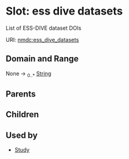 
# Slot: ess dive datasets


List of ESS-DIVE dataset DOIs

URI: [nmdc:ess_dive_datasets](https://microbiomedata/meta/ess_dive_datasets)


## Domain and Range

None &#8594;  <sub>0..\*</sub> [String](types/String.md)

## Parents


## Children


## Used by

 * [Study](Study.md)

